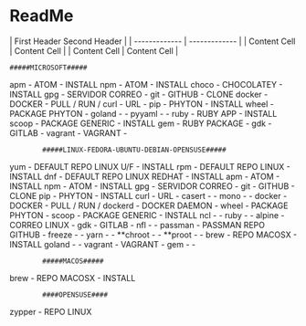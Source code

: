 # ReadMe

| First Header   Second Header |
| ------------- | ------------- |
| Content Cell  | Content Cell  |
| Content Cell  | Content Cell  |


















	#####MICROSOFT#####

apm 			- ATOM				- INSTALL
npm 			- ATOM				- INSTALL
choco 			- CHOCOLATEY			- INSTALL
gpg 			- SERVIDOR CORREO		-
git 			- GITHUB			- CLONE
docker 			- DOCKER			- PULL / RUN /
curl 			- URL				-
pip 			- PHYTON			- INSTALL
wheel			- PACKAGE PHYTON 		-
goland			-				-
pyyaml			-				-
ruby			- RUBY APP			- INSTALL
scoop			- PACKAGE GENERIC		- INSTALL
gem			- RUBY PACKAGE			-
gdk			- GITLAB			-
vagrant			- VAGRANT			-		

			#####LINUX-FEDORA-UBUNTU-DEBIAN-OPENSUSE#####

yum			- DEFAULT REPO LINUX U/F	- INSTALL
rpm			- DEFAULT REPO LINUX		- INSTALL
dnf			- DEFAULT REPO LINUX REDHAT	- INSTALL
apm			- ATOM				- INSTALL
npm			- ATOM				- INSTALL
gpg			- SERVIDOR CORREO		-
git			- GITHUB			- CLONE
pip			- PHYTON			- INSTALL
curl			- URL				- 
casert			-				-
mono			-				-
docker			- DOCKER			- PULL / RUN /
dockerd			- DOCKER DAEMON			-
wheel   		- PACKAGE PHYTON		-
scoop			- PACKAGE GENERIC		- INSTALL
ncl			-				-
ruby			-				-
alpine			- CORREO LINUX			-
gdk			- GITLAB			-
nfl			-				-
passman			- PASSMAN REPO GITHUB				-
freeze			-				-
yarn			-				-
**chroot		-				-
**proot			-				-
brew			- REPO MACOSX			- INSTALL
goland			-				-
vagrant			- VAGRANT			-
gem			-				-

			#####MACOS#####

brew			- REPO MACOSX			- INSTALL

			####OPENSUSE####

zypper			- REPO LINUX
